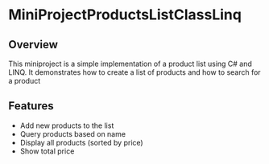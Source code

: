 # MiniProjectProductsListClassLinq

## Overview
This miniproject is a simple implementation of a product list using C# and LINQ. It demonstrates how to create a list of products and how to search for a product

## Features
- Add new products to the list
- Query products based on name
- Display all products (sorted by price)
- Show total price

